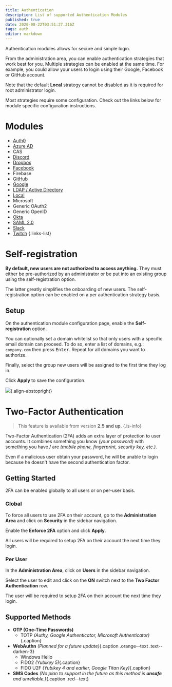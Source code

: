 ```yaml
---
title: Authentication
description: List of supported Authentication Modules
published: true
date: 2020-08-22T03:51:27.316Z
tags: auth
editor: markdown
---
```


Authentication modules allows for secure and simple login.

From the administration area, you can enable authentication strategies that work best for you. Multiple strategies can be enabled at the same time. For example, you could allow your users to login using their Google, Facebook or GitHub account.

Note that the default **Local** strategy cannot be disabled as it is required for root administrator login.

Most strategies require some configuration. Check out the links below for module specific configuration instructions.

# Modules

- [Auth0](/auth/auth0)
- [Azure AD](/auth/azure)
- CAS
- [Discord](/auth/discord)
- [Dropbox](/auth/dropbox)
- [Facebook](/auth/facebook)
- Firebase
- [GitHub](/auth/github)
- [Google](/auth/google)
- [LDAP / Active Directory](/auth/ldap)
- [Local](/auth/local)
- Microsoft
- Generic OAuth2
- Generic OpenID
- [Okta](/auth/okta)
- [SAML 2.0](/auth/saml)
- [Slack](/auth/slack)
- [Twitch](/auth/twitch)
{.links-list}

# Self-registration

**By default, new users are not authorized to access anything.** They must either be pre-authorized by an administrator or be put into an existing group using the self-registration option.

The latter greatly simplifies the onboarding of new users. The self-registration option can be enabled on a per authentication strategy basis.

## Setup

On the authentication module configuration page, enable the **Self-registration** option.

You can optionally set a domain whitelist so that only users with a specific email domain can proceed. To do so, enter a list of domains, e.g.: `company.com` then press <kbd>Enter</kbd>. Repeat for all domains you want to authorize.

Finally, select the group new users will be assigned to the first time they log in.

Click **Apply** to save the configuration.

![](https://a.icons8.com/dhhZkYZk/0ICOP9/svg.svg){.align-abstopright}

# Two-Factor Authentication

> This feature is available from version **2.5 and up**.
{.is-info}

Two-Factor Authentication (2FA) adds an extra layer of protection to user accounts. It combines something you know *(your password)* with something you have / are *(mobile phone, fingerprint, security key, etc.)*.

Even if a malicious user obtain your password, he will be unable to login because he doesn't have the second authentication factor.

## Getting Started

2FA can be enabled globally to all users or on per-user basis.

### Global

To force all users to use 2FA on their account, go to the **Administration Area** and click on **Security** in the sidebar navigation.

Enable the **Enforce 2FA** option and click **Apply**.

All users will be required to setup 2FA on their account the next time they login.

### Per User

In the **Administration Area**, click on **Users** in the sidebar navigation.

Select the user to edit and click on the **ON** switch next to the **Two Factor Authentication** row.

The user will be required to setup 2FA on their account the next time they login.

## Supported Methods

- **OTP (One-Time Passwords)** <i class="mdi mdi-check green--text"></i>
	- TOTP *(Authy, Google Authenticator, Microsoft Authenticator)*{.caption} <i class="mdi mdi-check green--text"></i>
- **WebAuthn** <i class="mdi mdi-clock-outline orange--text"></i> *(Planned for a future update)*{.caption .orange--text .text--darken-3}
	- Windows Hello
  - FIDO2 *(Yubikey 5)*{.caption}
  - FIDO U2F *(Yubikey 4 and earlier, Google Titan Key)*{.caption}
- **SMS Codes** <i class="mdi mdi-close red--text"></i> *(No plan to support in the future as this method is **unsafe** and unreliable.)*{.caption .red--text}